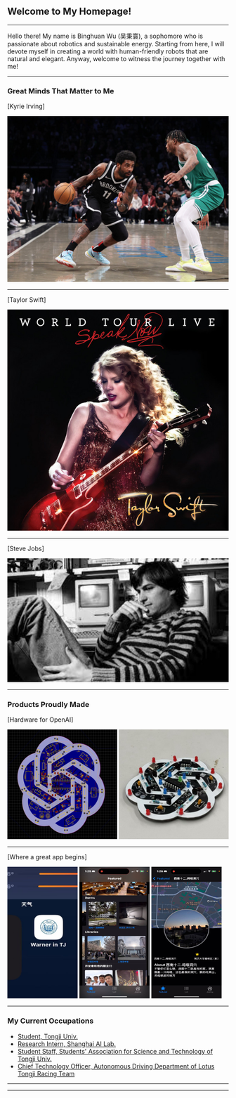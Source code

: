 ## Welcome to My Homepage!

---

Hello there! My name is Binghuan Wu (吴秉寰), a sophomore  who is passionate about robotics and sustainable energy. Starting from here, I will devote myself in creating a world with human-friendly robots that are natural and elegant. Anyway, welcome to witness the journey together with me!

---
### Great Minds That Matter to Me

[Kyrie Irving]

<img src="images/Kyrie_Irvine.jpg?raw=true"/>

---
[Taylor Swift]

<img src="images/Taylor_Swift.jpg?raw=true"/>

---
[Steve Jobs]

<img src="images/Steve_Jobs.jpg?raw=true"/>

---

### Products Proudly Made

[Hardware for OpenAI] 


  <img src="images/design1.png?raw=true"  width="250" height="250">
  <img src="images/design2.jpg?raw=true" width="250" height="250">

---

[Where a great app begins] 


  <img src="images/app1.jpg?raw=true" width="160" height="300">
  <img src="images/app2.jpg?raw=true" width="160" height="300">
  <img src="images/app3.jpg?raw=true" width="160" height="300">


---

### My Current Occupations

- [Student, Tongji Univ.](https://www.tongji.edu.cn/)
- [Research Intern, Shanghai AI Lab.](https://www.shlab.org.cn/)
- [Student Staff, Students' Association for Science and Technology of Tongji Univ.](https://www.tongji.edu.cn/)
- [Chief Technology Officer, Autonomous Driving Department of Lotus Tongji Racing Team](http://www.tjuracing.com/)


---




---
